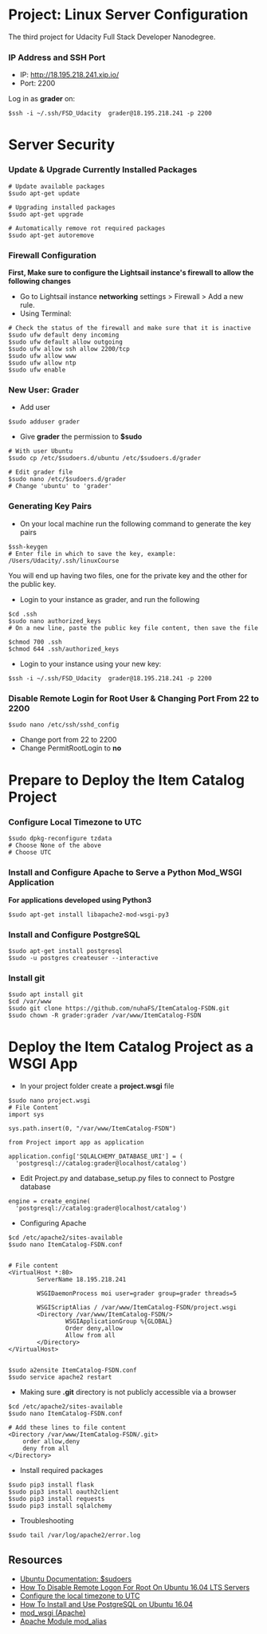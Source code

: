 # Project: Linux Server Configuration
The third project for Udacity Full Stack Developer Nanodegree.
### IP Address and SSH Port
- IP: http://18.195.218.241.xip.io/
- Port: 2200

Log in as **grader** on:

```
$ssh -i ~/.ssh/FSD_Udacity  grader@18.195.218.241 -p 2200
```

# Server Security
### Update & Upgrade Currently Installed Packages
```
# Update available packages
$sudo apt-get update

# Upgrading installed packages
$sudo apt-get upgrade

# Automatically remove rot required packages
$sudo apt-get autoremove
```
### Firewall Configuration
**First, Make sure to configure the Lightsail instance's firewall to allow the following changes**
- Go to Lightsail instance **networking** settings > Firewall > Add a new rule.
- Using Terminal:

```
# Check the status of the firewall and make sure that it is inactive
$sudo ufw default deny incoming
$sudo ufw default allow outgoing
$sudo ufw allow ssh allow 2200/tcp
$sudo ufw allow www
$sudo ufw allow ntp
$sudo ufw enable
```
### New User: Grader
- Add user

```
$sudo adduser grader
```
- Give **grader** the permission to **$sudo**

```
# With user Ubuntu
$sudo cp /etc/$sudoers.d/ubuntu /etc/$sudoers.d/grader

# Edit grader file
$sudo nano /etc/$sudoers.d/grader
# Change 'ubuntu' to 'grader'
```
### Generating Key Pairs
- On your local machine run the following command to generate the key pairs

```
$ssh-keygen
# Enter file in which to save the key, example:
/Users/Udacity/.ssh/linuxCourse
```
You will end up having two files, one for the private key and the other for the public key.

- Login to your instance as grader, and run the following

```
$cd .ssh
$sudo nano authorized_keys
# On a new line, paste the public key file content, then save the file

$chmod 700 .ssh
$chmod 644 .ssh/authorized_keys
```
- Login to your instance using your new key:

```
$ssh -i ~/.ssh/FSD_Udacity  grader@18.195.218.241 -p 2200
```
### Disable Remote Login for Root User & Changing Port From 22 to 2200
```
$sudo nano /etc/ssh/sshd_config
```
- Change port from 22 to 2200
- Change PermitRootLogin to **no**

# Prepare to Deploy the Item Catalog Project
### Configure Local Timezone to UTC
```
$sudo dpkg-reconfigure tzdata
# Choose None of the above
# Choose UTC
```
### Install and Configure Apache to Serve a Python Mod_WSGI Application
**For applications developed using Python3**
```
$sudo apt-get install libapache2-mod-wsgi-py3
```
### Install and Configure PostgreSQL
```
$sudo apt-get install postgresql
$sudo -u postgres createuser --interactive
```
### Install git
```
$sudo apt install git
$cd /var/www
$sudo git clone https://github.com/nuhaFS/ItemCatalog-FSDN.git
$sudo chown -R grader:grader /var/www/ItemCatalog-FSDN
```

# Deploy the Item Catalog Project as a WSGI App
- In your project folder create a **project.wsgi** file

```
$sudo nano project.wsgi
# File Content
import sys

sys.path.insert(0, "/var/www/ItemCatalog-FSDN")

from Project import app as application

application.config['SQLALCHEMY_DATABASE_URI'] = (
  'postgresql://catalog:grader@localhost/catalog')
```
- Edit Project.py and database_setup.py files to connect to Postgre database

```
engine = create_engine(
  'postgresql://catalog:grader@localhost/catalog')
```
- Configuring Apache

```
$cd /etc/apache2/sites-available
$sudo nano ItemCatalog-FSDN.conf


# File content
<VirtualHost *:80>
        ServerName 18.195.218.241

        WSGIDaemonProcess moi user=grader group=grader threads=5

        WSGIScriptAlias / /var/www/ItemCatalog-FSDN/project.wsgi
        <Directory /var/www/ItemCatalog-FSDN/>
                WSGIApplicationGroup %{GLOBAL}
                Order deny,allow
                Allow from all
        </Directory>
</VirtualHost>


$sudo a2ensite ItemCatalog-FSDN.conf
$sudo service apache2 restart
```
- Making sure **.git** directory is not publicly accessible via a browser

```
$cd /etc/apache2/sites-available
$sudo nano ItemCatalog-FSDN.conf

# Add these lines to file content
<Directory /var/www/ItemCatalog-FSDN/.git>
    order allow,deny
    deny from all
</Directory>
```
- Install required packages

```
$sudo pip3 install flask
$sudo pip3 install oauth2client
$sudo pip3 install requests
$sudo pip3 install sqlalchemy
```
- Troubleshooting

```
$sudo tail /var/log/apache2/error.log
```


## Resources
- <a href='https://help.ubuntu.com/community/$sudoers'>Ubuntu Documentation: $sudoers</a>
- <a href='https://websiteforstudents.com/how-to-disable-remote-logon-for-root-on-ubuntu-16-04-lts-servers/'> How To Disable Remote Logon For Root On Ubuntu 16.04 LTS Servers</a>
- <a href='https://askubuntu.com/questions/138423/how-do-i-change-my-timezone-to-utc-gmt'>Configure the local timezone to UTC</a>
- <a href='https://www.digitalocean.com/community/tutorials/how-to-install-and-use-postgresql-on-ubuntu-16-04'>How To Install and Use PostgreSQL on Ubuntu 16.04</a>
- <a href='http://flask.pocoo.org/docs/0.12/deploying/mod_wsgi/'>mod_wsgi (Apache)</a>
- <a href='http://httpd.apache.org/docs/current/mod/mod_alias.html#alias'>Apache Module mod_alias</a>

